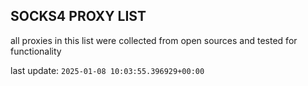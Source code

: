 ## SOCKS4 PROXY LIST

all proxies in this list were collected from open sources and tested for functionality

last update: `2025-01-08 10:03:55.396929+00:00`